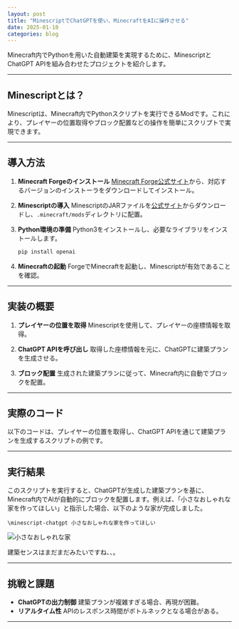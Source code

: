 ```yaml
---
layout: post
title: "MinescriptでChatGPTを使い、MinecraftをAIに操作させる"
date: 2025-01-10
categories: blog
---
```


Minecraft内でPythonを用いた自動建築を実現するために、MinescriptとChatGPT APIを組み合わせたプロジェクトを紹介します。

---

## Minescriptとは？

Minescriptは、Minecraft内でPythonスクリプトを実行できるModです。これにより、プレイヤーの位置取得やブロック配置などの操作を簡単にスクリプトで実現できます。

---

## 導入方法

1. **Minecraft Forgeのインストール**
   [Minecraft Forge公式サイト](https://files.minecraftforge.net/)から、対応するバージョンのインストーラをダウンロードしてインストール。

2. **Minescriptの導入**
   MinescriptのJARファイルを[公式サイト](https://minescript.net/)からダウンロードし、`.minecraft/mods`ディレクトリに配置。

3. **Python環境の準備**
   Python3をインストールし、必要なライブラリをインストールします。
   ```bash
   pip install openai
   ```

4. **Minecraftの起動**
   ForgeでMinecraftを起動し、Minescriptが有効であることを確認。

---

## 実装の概要

1. **プレイヤーの位置を取得**
   Minescriptを使用して、プレイヤーの座標情報を取得。

2. **ChatGPT APIを呼び出し**
   取得した座標情報を元に、ChatGPTに建築プランを生成させる。

3. **ブロック配置**
   生成された建築プランに従って、Minecraft内に自動でブロックを配置。

---

## 実際のコード

以下のコードは、プレイヤーの位置を取得し、ChatGPT APIを通じて建築プランを生成するスクリプトの例です。

<script src="https://gist.github.com/ishii-kanade/4939a84f9c476333d517de466e1b8ee0.js"></script>

---

## 実行結果

このスクリプトを実行すると、ChatGPTが生成した建築プランを基に、Minecraft内でAIが自動的にブロックを配置します。例えば、「小さなおしゃれな家を作ってほしい」と指示した場合、以下のような家が完成しました。

```
\minescript-chatgpt 小さなおしゃれな家を作ってほしい
```

<img src="{{ '/assets/images/tiny_house.png' | relative_url }}" alt="小さなおしゃれな家">

建築センスはまだまだみたいですね、、。

---

## 挑戦と課題

- **ChatGPTの出力制御**
  建築プランが複雑すぎる場合、再現が困難。
- **リアルタイム性**
  APIのレスポンス時間がボトルネックとなる場合がある。

---
